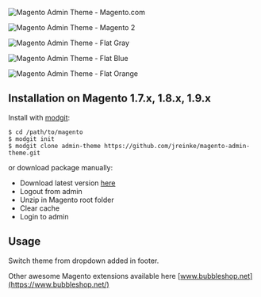![Magento Admin Theme - Magento.com](http://i.imgur.com/9o7Dt70.png)

![Magento Admin Theme - Magento 2](http://i.imgur.com/gYzYTeI.png)

![Magento Admin Theme - Flat Gray](http://i.imgur.com/RZ5CjHA.png)
 
![Magento Admin Theme - Flat Blue](http://i.imgur.com/aJWxNBm.png)

![Magento Admin Theme - Flat Orange](http://i.imgur.com/Yb2JWNL.png)

## Installation on Magento 1.7.x, 1.8.x, 1.9.x

Install with [modgit](https://github.com/jreinke/modgit):

    $ cd /path/to/magento
    $ modgit init
    $ modgit clone admin-theme https://github.com/jreinke/magento-admin-theme.git

or download package manually:

* Download latest version [here](https://github.com/jreinke/magento-admin-theme/archive/master.zip)
* Logout from admin
* Unzip in Magento root folder
* Clear cache
* Login to admin

## Usage

Switch theme from dropdown added in footer.

Other awesome Magento extensions available here [www.bubbleshop.net](https://www.bubbleshop.net/)